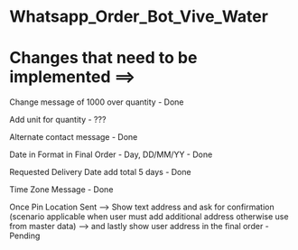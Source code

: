 # Whatsapp_Order_Bot_Vive_Water
 
# Changes that need to be implemented ==> 

Change message of 1000 over quantity - Done

Add unit for quantity - ???

Alternate contact message - Done

Date in Format in Final Order - Day, DD/MM/YY - Done

Requested Delivery Date add total 5 days - Done 

Time Zone Message - Done

Once Pin Location Sent –> Show text address and ask for confirmation (scenario applicable when user must add additional address otherwise use from master data) –> and lastly show user address in the final order - Pending